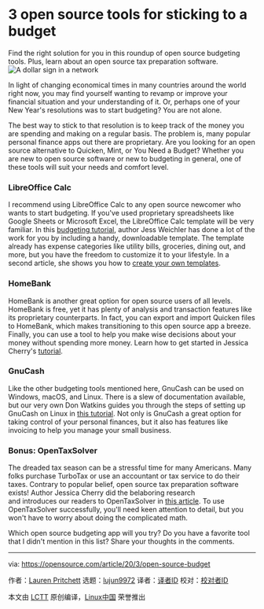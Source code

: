 [#]: collector: (lujun9972)
[#]: translator: (geekpi)
[#]: reviewer: ( )
[#]: publisher: ( )
[#]: url: ( )
[#]: subject: (3 open source tools for sticking to a budget)
[#]: via: (https://opensource.com/article/20/3/open-source-budget)
[#]: author: (Lauren Pritchett https://opensource.com/users/lauren-pritchett)

3 open source tools for sticking to a budget
======
Find the right solution for you in this roundup of open source budgeting
tools. Plus, learn about an open source tax preparation software.
![A dollar sign in a network][1]

In light of changing economical times in many countries around the world right now, you may find yourself wanting to revamp or improve your financial situation and your understanding of it. Or, perhaps one of your New Year's resolutions was to start budgeting? You are not alone.

The best way to stick to that resolution is to keep track of the money you are spending and making on a regular basis. The problem is, many popular personal finance apps out there are proprietary. Are you looking for an open source alternative to Quicken, Mint, or You Need a Budget? Whether you are new to open source software or new to budgeting in general, one of these tools will suit your needs and comfort level. 

### LibreOffice Calc

I recommend using LibreOffice Calc to any open source newcomer who wants to start budgeting. If you've used proprietary spreadsheets like Google Sheets or Microsoft Excel, the LibreOffice Calc template will be very familiar. In this [budgeting tutorial][2], author Jess Weichler has done a lot of the work for you by including a handy, downloadable template. The template already has expense categories like utility bills, groceries, dining out, and more, but you have the freedom to customize it to your lifestyle. In a second article, she shows you how to [create your own templates][3]. 

### HomeBank

HomeBank is another great option for open source users of all levels. HomeBank is free, yet it has plenty of analysis and transaction features like its proprietary counterparts. In fact, you can export and import Quicken files to HomeBank, which makes transitioning to this open source app a breeze. Finally, you can use a tool to help you make wise decisions about your money without spending more money. Learn how to get started in Jessica Cherry's [tutorial][4]. 

### GnuCash

Like the other budgeting tools mentioned here, GnuCash can be used on Windows, macOS, and Linux. There is a slew of documentation available, but our very own Don Watkins guides you through the steps of setting up GnuCash on Linux in [this tutorial][5]. Not only is GnuCash a great option for taking control of your personal finances, but it also has features like invoicing to help you manage your small business. 

### Bonus: OpenTaxSolver

The dreaded tax season can be a stressful time for many Americans. Many folks purchase TurboTax or use an accountant or tax service to do their taxes. Contrary to popular belief, open source tax preparation software exists! Author Jessica Cherry did the belaboring research and introduces our readers to OpenTaxSolver in [this article][6]. To use OpenTaxSolver successfully, you'll need keen attention to detail, but you won't have to worry about doing the complicated math. 

Which open source budgeting app will you try? Do you have a favorite tool that I didn't mention in this list? Share your thoughts in the comments.

--------------------------------------------------------------------------------

via: https://opensource.com/article/20/3/open-source-budget

作者：[Lauren Pritchett][a]
选题：[lujun9972][b]
译者：[译者ID](https://github.com/译者ID)
校对：[校对者ID](https://github.com/校对者ID)

本文由 [LCTT](https://github.com/LCTT/TranslateProject) 原创编译，[Linux中国](https://linux.cn/) 荣誉推出

[a]: https://opensource.com/users/lauren-pritchett
[b]: https://github.com/lujun9972
[1]: https://opensource.com/sites/default/files/styles/image-full-size/public/lead-images/osdc_whitehurst_money.png?itok=ls-SOzM0 (A dollar sign in a network)
[2]: https://opensource.com/article/20/3/libreoffice-open-source-budget
[3]: https://opensource.com/article/20/3/libreoffice-templates
[4]: https://opensource.com/article/20/2/open-source-homebank
[5]: https://opensource.com/article/20/2/gnucash
[6]: https://opensource.com/article/20/2/open-source-taxes
